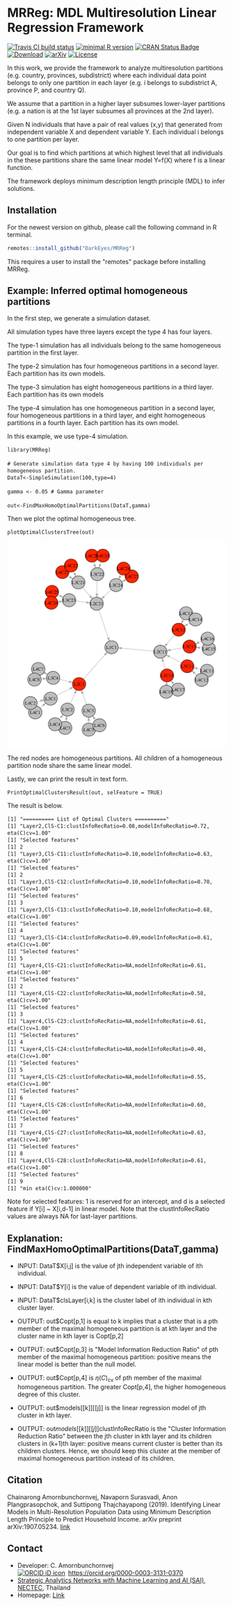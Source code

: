 MRReg: MDL Multiresolution Linear Regression Framework
==========================================================
[![Travis CI build status](https://travis-ci.com/DarkEyes/MRReg.svg?branch=master)](https://travis-ci.com/DarkEyes/MRReg/)
[![minimal R version](https://img.shields.io/badge/R%3E%3D-3.5.0-6666ff.svg)](https://cran.r-project.org/)
[![CRAN Status Badge](https://www.r-pkg.org/badges/version-last-release/MRReg)](https://cran.r-project.org/package=MRReg)
[![Download](https://cranlogs.r-pkg.org/badges/grand-total/MRReg)](https://cran.r-project.org/package=MRReg)
[![arXiv](https://img.shields.io/badge/cs.LG-arXiv%3A1907.05234-B31B1B.svg)](https://arxiv.org/abs/1907.05234/)
[![License](https://img.shields.io/badge/License-MIT-orange.svg)](https://spdx.org/licenses/MIT.html)

In this work, we provide the framework to analyze multiresolution partitions (e.g. country, provinces, subdistrict) where each individual data point belongs to only one partition in each layer (e.g. i belongs to subdistrict A, province P, and country Q).

We assume that a partition in a higher layer subsumes lower-layer partitions (e.g. a nation is at the 1st layer subsumes all provinces at the 2nd layer). 

Given N individuals that have a pair of real values (x,y) that generated from  independent variable X and dependent variable Y.
Each individual i belongs to one partition per layer.

Our goal is to find which partitions at which highest level that all individuals in the these partitions share the same linear model Y=f(X) where f is a linear function.

The framework deploys minimum description length principle (MDL) to infer solutions.

Installation
------------

For the newest version on github, please call the following command in R terminal.


``` r
remotes::install_github("DarkEyes/MRReg")
```
This requires a user to install the "remotes" package before installing MRReg.

Example: Inferred optimal homogeneous partitions
----------------------------------------------------------------------------------

In the first step, we generate a simulation dataset.

All simulation types have three layers except the type 4 has four layers.

The type-1 simulation has all individuals belong to the same homogeneous partition in the first layer.

The type-2 simulation has four homogeneous partitions in a second layer. Each partition has its own models.

The type-3 simulation has eight homogeneous partitions in a third layer. Each partition has its own models

The type-4 simulation has one homogeneous partition in a second layer, four homogeneous partitions in a third layer, and eight homogeneous partitions in a fourth layer. Each partition has its own model.

In this example, we use type-4 simulation.


```{r}
library(MRReg)

# Generate simulation data type 4 by having 100 individuals per homogeneous partition.
DataT<-SimpleSimulation(100,type=4)

gamma <- 0.05 # Gamma parameter

out<-FindMaxHomoOptimalPartitions(DataT,gamma)

```
Then we plot the optimal homogeneous tree.

```{r}
plotOptimalClustersTree(out)
```

<img src="https://github.com/DarkEyes/MRReg/raw/master/man/FIG/Htree.png" width="600">

The red nodes are homogeneous partitions.
All children of a homogeneous partition node share the same linear model.


Lastly, we can print the result in text form.


```{r}
PrintOptimalClustersResult(out, selFeature = TRUE)
```
The result is below.
```{r}
[1] "========== List of Optimal Clusters =========="
[1] "Layer2,ClS-C1:clustInfoRecRatio=0.08,modelInfoRecRatio=0.72, eta(C)cv=1.00"
[1] "Selected features"
[1] 2
[1] "Layer3,ClS-C11:clustInfoRecRatio=0.10,modelInfoRecRatio=0.63, eta(C)cv=1.00"
[1] "Selected features"
[1] 2
[1] "Layer3,ClS-C12:clustInfoRecRatio=0.10,modelInfoRecRatio=0.70, eta(C)cv=1.00"
[1] "Selected features"
[1] 3
[1] "Layer3,ClS-C13:clustInfoRecRatio=0.10,modelInfoRecRatio=0.68, eta(C)cv=1.00"
[1] "Selected features"
[1] 4
[1] "Layer3,ClS-C14:clustInfoRecRatio=0.09,modelInfoRecRatio=0.61, eta(C)cv=1.00"
[1] "Selected features"
[1] 5
[1] "Layer4,ClS-C21:clustInfoRecRatio=NA,modelInfoRecRatio=0.61, eta(C)cv=1.00"
[1] "Selected features"
[1] 2
[1] "Layer4,ClS-C22:clustInfoRecRatio=NA,modelInfoRecRatio=0.58, eta(C)cv=1.00"
[1] "Selected features"
[1] 3
[1] "Layer4,ClS-C23:clustInfoRecRatio=NA,modelInfoRecRatio=0.61, eta(C)cv=1.00"
[1] "Selected features"
[1] 4
[1] "Layer4,ClS-C24:clustInfoRecRatio=NA,modelInfoRecRatio=0.46, eta(C)cv=1.00"
[1] "Selected features"
[1] 5
[1] "Layer4,ClS-C25:clustInfoRecRatio=NA,modelInfoRecRatio=0.55, eta(C)cv=1.00"
[1] "Selected features"
[1] 6
[1] "Layer4,ClS-C26:clustInfoRecRatio=NA,modelInfoRecRatio=0.60, eta(C)cv=1.00"
[1] "Selected features"
[1] 7
[1] "Layer4,ClS-C27:clustInfoRecRatio=NA,modelInfoRecRatio=0.63, eta(C)cv=1.00"
[1] "Selected features"
[1] 8
[1] "Layer4,ClS-C28:clustInfoRecRatio=NA,modelInfoRecRatio=0.61, eta(C)cv=1.00"
[1] "Selected features"
[1] 9
[1] "min eta(C)cv:1.000000"
```
Note for selected features: 1 is reserved for an intercept, and d is a selected feature if Y[i] ~ X[i,d-1] in linear model.
Note that the clustInfoRecRatio values are always NA for last-layer partitions.

Explanation: FindMaxHomoOptimalPartitions(DataT,gamma)
----------------------------------------------------------------------------------

- INPUT: DataT$X[i,j] is the value of jth independent variable of ith individual. 
- INPUT: DataT$Y[i] is the value of dependent variable of ith individual. 
- INPUT: DataT$clsLayer[i,k] is the cluster label of ith individual in kth cluster layer.

- OUTPUT: out$Copt[p,1] is equal to k implies that a cluster that is a pth member of the maximal homogeneous partition is at kth layer and the cluster name in kth layer is Copt[p,2]
- OUTPUT: out$Copt[p,3] is "Model Information Reduction Ratio" of pth member of the maximal homogeneous partition: positive means the linear model is better than the null model.
- OUTPUT: out$Copt[p,4] is $\eta( {C} )_{\text{cv}}$  of pth member of the maximal homogeneous partition. The greater Copt[p,4], the higher homogeneous degree of this cluster.
- OUTPUT: out$models[[k]][[j]] is the linear regression model of jth cluster in kth layer.
- OUTPUT: out$models[[k]][[j]]$clustInfoRecRatio is the "Cluster Information Reduction Ratio" between the jth cluster in kth layer and its children clusters in (k+1)th layer: positive means current cluster is better than its children clusters. Hence, we should keep this cluster at the member of maximal homogeneous partition instead of its children. 

Citation
----------------------------------------------------------------------------------
Chainarong Amornbunchornvej, Navaporn Surasvadi, Anon Plangprasopchok, and Suttipong Thajchayapong (2019). Identifying Linear Models in Multi-Resolution Population Data using Minimum Description Length Principle to Predict Household Income. arXiv preprint arXiv:1907.05234. <a href="https://arxiv.org/abs/1907.05234">link</a>

Contact
----------------------------------------------------------------------------------
- Developer: C. Amornbunchornvej<div itemscope itemtype="https://schema.org/Person"><a itemprop="sameAs" content="https://orcid.org/0000-0003-3131-0370" href="https://orcid.org/0000-0003-3131-0370" target="orcid.widget" rel="noopener noreferrer" style="vertical-align:top;"><img src="https://orcid.org/sites/default/files/images/orcid_16x16.png" style="width:1em;margin-right:.5em;" alt="ORCID iD icon">https://orcid.org/0000-0003-3131-0370</a></div>
- <a href="https://www.nectec.or.th/en/research/dsaru/dsarg-sai.html">Strategic Analytics Networks with Machine Learning and AI (SAI)</a>, <a href="https://www.nectec.or.th/en/">NECTEC</a>, Thailand
- Homepage: <a href="https://sites.google.com/view/amornbunchornvej/home">Link</a>
 
